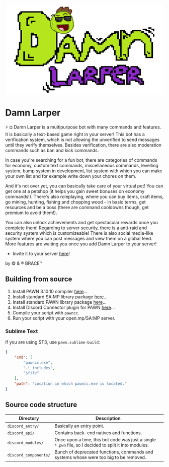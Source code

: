<p align="center">
  <img width="500" align="center" src="damn_larper_text.png">
</p>

# Damn Larper

:zap: ¤ Damn Larper is a multipurpose bot with many commands and features. It is basically a text-based game right in your server! This bot has a verification system, which is not allowing the unverified to send messages until they verify themselves. Besides verification, there are also moderation commands such as ban and kick commands. 

In case you're searching for a fun bot, there are categories of commands for economy, custom text commands, miscellaneous commands, levelling system, bump system in development, list system with which you can make your own list and for example write down your chores on them. 

And it's not over yet, you can basically take care of your virtual pet! You can get one at a petshop (it helps you gain sweet bonuses on economy commands!). There's also roleplaying, where you can buy items, craft items, go mining, hunting, fishing and chopping wood - in basic terms, get resources and be a boss (there are command cooldowns though, get premium to avoid them!). 

You can also unlock achievements and get spectacular rewards once you complete them! Regarding to server security, there is a anti-raid and security system which is customizeable! There is also social media-like system where you can post messages and view them on a global feed. More features are waiting you once you add Damn Larper to your server!

- Invite it to your server [here](https://discord.com/api/oauth2/authorize?client_id=1094936702017093735&permissions=8&scope=bot)!

by © & ® BRACE™

## Building from source

1. Install PAWN 3.10.10 compiler [here](https://github.com/pawn-lang/compiler)...
2. Install standard SA:MP library package [here](https://github.com/pawn-lang/samp-stdlib)...
3. Install standard PAWN library package [here](https://github.com/pawn-lang/pawn-stdlib)...
4. Install Discord Connector plugin for PAWN [here](https://github.com/maddinat0r/samp-discord-connector)...
5. Compile your script with `pawncc`.
6. Run your script with your open.mp/SA:MP server.

### Sublime Text
If you are using ST3, use `pawn.sublime-build`:
```json
{
	"cmd": [
		"pawncc.exe",
		"-i includes",
		"$file"
	],
	"path": "Location in which pawncc.exe is located."
}
```

## Source code structure
| Directory      | Description                                                                                |
| -------------------- | ------------------------------------------------------------------------------------------ |
| `discord_entry/` | Basically an entry point. |
| `discord_api/` | Contains back-end natives and functions. |
| `discord_modules/` | Once upon a time, this bot code was just a single `*.pwn` file, so I decided to split it into modules. |
| `discord_components/` | Bunch of deprecated functions, commands and systems whose were too big to be removed. |
